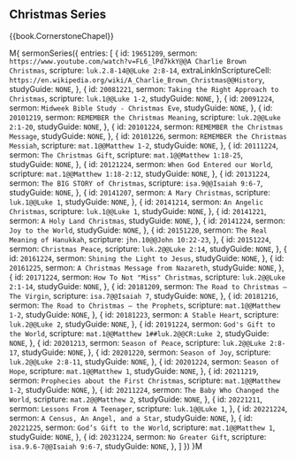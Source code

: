 ## Christmas Series

{{book.CornerstoneChapel}}

M{ sermonSeries({
  entries: [
    { id: `19651209`, sermon: `https://www.youtube.com/watch?v=FL6_lPd7kkY@@A Charlie Brown Christmas`, scripture: `luk.2.8-14@@Luke 2:8-14`, extraLinkInScriptureCell: `https://en.wikipedia.org/wiki/A_Charlie_Brown_Christmas@@History`, studyGuide: `NONE`, },
    { id: `20081221`, sermon: `Taking the Right Approach to Christmas`, scripture: `luk.1@@Luke 1-2`,          studyGuide: `NONE`, },
    { id: `20091224`, sermon: `Midweek Bible Study - Christmas Eve`,                                           studyGuide: `NONE`, },
    { id: `20101219`, sermon: `REMEMBER the Christmas Meaning`,         scripture: `luk.2@@Luke 2:1-20`,       studyGuide: `NONE`, },
    { id: `20101224`, sermon: `REMEMBER the Christmas Message`,                                                studyGuide: `NONE`, },
    { id: `20101226`, sermon: `REMEMBER the Christmas Messiah`,         scripture: `mat.1@@Matthew 1-2`,       studyGuide: `NONE`, },
    { id: `20111224`, sermon: `The Christmas Gift`,                     scripture: `mat.1@@Matthew 1:18-25`,   studyGuide: `NONE`, },
    { id: `20121224`, sermon: `When God Entered our World`,             scripture: `mat.1@@Matthew 1:18-2:12`, studyGuide: `NONE`, },
    { id: `20131224`, sermon: `The BIG STORY of Christmas`,             scripture: `isa.9@@Isaiah 9:6-7`,      studyGuide: `NONE`, },
    { id: `20141207`, sermon: `A Mary Christmas`,                       scripture: `luk.1@@Luke 1`,            studyGuide: `NONE`, },
    { id: `20141214`, sermon: `An Angelic Christmas`,                   scripture: `luk.1@@Luke 1`,            studyGuide: `NONE`, },
    { id: `20141221`, sermon: `A Holy Land Christmas`,                                                         studyGuide: `NONE`, },
    { id: `20141224`, sermon: `Joy to the World`,                                                              studyGuide: `NONE`, },
    { id: `20151220`, sermon: `The Real Meaning of Hanukkah`,           scripture: `jhn.10@@John 10:22-23`,                        },
    { id: `20151224`, sermon: `Christmas Peace`,                        scripture: `luk.2@@Luke 2:14`,         studyGuide: `NONE`, },
    { id: `20161224`, sermon: `Shining the Light to Jesus`,                                                    studyGuide: `NONE`, },
    { id: `20161225`, sermon: `A Christmas Message from Nazareth`,                                             studyGuide: `NONE`, },
    { id: `20171224`, sermon: `How To Not "Miss" Christmas`,            scripture: `luk.2@@Luke 2:1-14`,       studyGuide: `NONE`, },
    { id: `20181209`, sermon: `The Road to Christmas – The Virgin`,     scripture: `isa.7@@Isaiah 7`,          studyGuide: `NONE`, },
    { id: `20181216`, sermon: `The Road to Christmas – the Prophets`,   scripture: `mat.1@@Matthew 1-2`,       studyGuide: `NONE`, },
    { id: `20181223`, sermon: `A Stable Heart`,                         scripture: `luk.2@@Luke 2`,            studyGuide: `NONE`, },
    { id: `20191224`, sermon: `God's Gift to the World`,                scripture: `mat.1@@Matthew 1##luk.2@@CR:Luke 2`,  studyGuide: `NONE`, },
    { id: `20201213`, sermon: `Season of Peace`,                        scripture: `luk.2@@Luke 2:8-17`,       studyGuide: `NONE`, },
    { id: `20201220`, sermon: `Season of Joy`,                          scripture: `luk.2@@Luke 2:8-11`,       studyGuide: `NONE`, },
    { id: `20201224`, sermon: `Season of Hope`,                         scripture: `mat.1@@Matthew 1`,         studyGuide: `NONE`, },
    { id: `20211219`, sermon: `Prophecies about the First Christmas`,   scripture: `mat.1@@Matthew 1-2`,       studyGuide: `NONE`, },
    { id: `20211224`, sermon: `The Baby Who Changed the World`,         scripture: `mat.2@@Matthew 2`,         studyGuide: `NONE`, },
    { id: `20221211`, sermon: `Lessons From A Teenager`,                scripture: `luk.1@@Luke 1`,                                },
    { id: `20221224`, sermon: `A Census, An Angel, and a Star`,                                                studyGuide: `NONE`, },
    { id: `20221225`, sermon: `God’s Gift to the World`,                scripture: `mat.1@@Matthew 1`,         studyGuide: `NONE`, },
    { id: `20231224`, sermon: `No Greater Gift`,                        scripture: `isa.9.6-7@@Isaiah 9:6-7`,  studyGuide: `NONE`, },
  ]
}) }M
